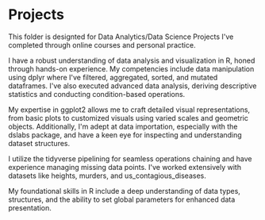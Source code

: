 # Projects
This folder is designted for Data Analytics/Data Science Projects I've completed through online courses and personal practice.

I have a robust understanding of data analysis and visualization in R, honed through hands-on experience. My competencies include data manipulation using dplyr where I've filtered, aggregated, sorted, and mutated dataframes. I've also executed advanced data analysis, deriving descriptive statistics and conducting condition-based operations. 

My expertise in ggplot2 allows me to craft detailed visual representations, from basic plots to customized visuals using varied scales and geometric objects. Additionally, I'm adept at data importation, especially with the dslabs package, and have a keen eye for inspecting and understanding dataset structures. 

I utilize the tidyverse pipelining for seamless operations chaining and have experience managing missing data points. I've worked extensively with datasets like heights, murders, and us_contagious_diseases. 

My foundational skills in R include a deep understanding of data types, structures, and the ability to set global parameters for enhanced data presentation.
